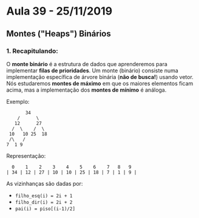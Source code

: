 # Aula 39 - 25/11/2019

## Montes ("Heaps") Binários

### 1. Recapitulando:
O **monte binário** é a estrutura de dados que aprenderemos para implementar **filas de prioridades**. Um monte (binário) consiste numa implementação específica de árvore binária (**não de busca!**) usando vetor. Nós estudaremos **montes de máximo** em que os maiores elementos ficam acima, mas a implementação dos **montes de mínimo** é análoga.

Exemplo:

``` 
       34
    /      \
   12      27
  /  \    /  \ 
 10   10 25  18
 /\   /
7  1 9
```

Representação:

```
  0    1    2    3    4    5    6    7   8   9
| 34 | 12 | 27 | 10 | 10 | 25 | 18 | 7 | 1 | 9 |
```

As vizinhanças são dadas por:

* `filho_esq(i) = 2i + 1`
* `filho_dir(i) = 2i + 2`
* `pai(i) = piso[(i-1)/2]`